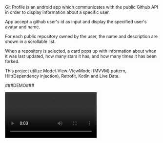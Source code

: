 Git Profile is an android app which communicates with the public Github API in order to display information about a specific user.

App accept a github user's id as input and display the specified user's avatar and name. 

For each public repository owned by the user, the name and description are shown in a scrollable list. 

When a repository is selected, a card pops up with information about when it was last updated, how many stars it has, and how many times it has been forked.

This project utilize Model-View-ViewModel (MVVM) pattern, Hilt(Dependency injection), Retrofit, Kotlin and Live Data.

###DEMO###

![Demo Video](https://user-images.githubusercontent.com/66731540/143492356-473b8e0b-b0ba-407f-8d15-a9c84e23b16c.mp4)
